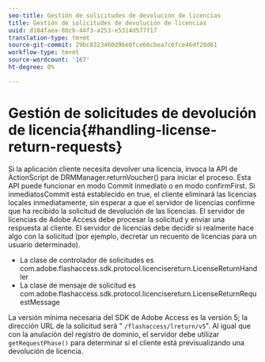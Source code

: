 ```yaml
---
seo-title: Gestión de solicitudes de devolución de licencias
title: Gestión de solicitudes de devolución de licencias
uuid: d184faea-88cb-44f3-a253-e5314d577f17
translation-type: tm+mt
source-git-commit: 29bc8323460d9be0fce66cbea7c6fce46df20d61
workflow-type: tm+mt
source-wordcount: '167'
ht-degree: 0%

---
```



# Gestión de solicitudes de devolución de licencia{#handling-license-return-requests}

Si la aplicación cliente necesita devolver una licencia, invoca la API de ActionScript de DRMManager.returnVoucher() para iniciar el proceso. Esta API puede funcionar en modo Commit inmediato o en modo confirmFirst. Si inmediatosCommit está establecido en true, el cliente eliminará las licencias locales inmediatamente, sin esperar a que el servidor de licencias confirme que ha recibido la solicitud de devolución de las licencias. El servidor de licencias de Adobe Access debe procesar la solicitud y enviar una respuesta al cliente. El servidor de licencias debe decidir si realmente hace algo con la solicitud (por ejemplo, decretar un recuento de licencias para un usuario determinado).

* La clase de controlador de solicitudes es com.adobe.flashaccess.sdk.protocol.licencisereturn.LicenseReturnHandler
* La clase de mensaje de solicitud es com.adobe.flashaccess.sdk.protocol.licencisereturn.LicenseReturnRequestMessage

La versión mínima necesaria del SDK de Adobe Access es la versión 5; la dirección URL de la solicitud será &quot; `/flashaccess/lreturn/v5`&quot;. Al igual que con la anulación del registro de dominio, el servidor debe utilizar `getRequestPhase()` para determinar si el cliente está previsualizando una devolución de licencia.
